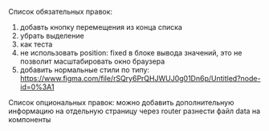 
Список обязательных правок: 

1) добавть кнопку перемещения из конца списка
2) убрать выделение <li> как теста
3) не использовать position: fixed в блоке вывода значений, это не позволит масштабировать окно браузера
4) добавить нормальные стили  по типу: https://www.figma.com/file/rSQry6PrQHJWUJ0g01Dn6p/Untitled?node-id=0%3A1

Список опциональных правок: 
 можно добавить дополнительную информацию на отдельную страницу через router
 разнести файл data на компоненты




<!-- npm install --save @types/react-dom -->